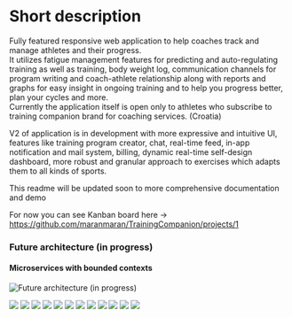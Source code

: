# Short description

Fully featured responsive web application to help coaches track and manage athletes and their progress. 
<br>It utilizes fatigue management features for predicting and auto-regulating training as well as training, body weight log, communication channels for program writing and coach-athlete relationship along with reports and graphs for easy insight in ongoing training and to help you progress better, plan your cycles and more. 
<br>Currently the application itself is open only to athletes who subscribe to training companion brand for coaching services. 
(Croatia)

V2 of application is in development with more expressive and intuitive UI, features like training program creator, chat, real-time feed, in-app notification and mail system, billing, dynamic real-time self-design dashboard, more robust and granular approach to exercises which adapts them to all kinds of sports. 

This readme will be updated soon to more comprehensive documentation and demo

For now you can see Kanban board here -> https://github.com/maranmaran/TrainingCompanion/projects/1

### Future architecture (in progress)
#### Microservices with bounded contexts
![Future architecture (in progress)](Architecture.png)

![](1.PNG)
![](2.PNG)
![](3.PNG)
![](4.PNG)
![](5.PNG)
![](6.PNG)
![](7.PNG)
![](8.PNG)
![](9.PNG)
![](10.PNG)
![](11.PNG)
![](12.PNG)
